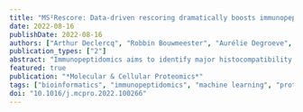 ```yaml
---
title: "MS²Rescore: Data-driven rescoring dramatically boosts immunopeptide identification rates"
date: 2022-08-16
publishDate: 2022-08-16
authors: ["Arthur Declercq", "Robbin Bouwmeester", "Aurélie Degroeve", "Hirschler", "Christine Carapito", "Sven", "Lennart Martens", "Ralf Gabriels"]
publication_types: ["2"]
abstract: "Immunopeptidomics aims to identify major histocompatibility complex (MHC)-presented peptides on almost all cells that can be used in anti-cancer vaccine development. However, existing immunopeptidomics data analysis pipelines suffer from the nontryptic nature of immunopeptides, complicating their identification. Previously, peak intensity predictions by MS2PIP and retention time predictions by DeepLC have been shown to improve tryptic peptide identifications when rescoring peptide-spectrum matches with Percolator. However, as MS2PIP was tailored toward tryptic peptides, we have here retrained MS2PIP to include nontryptic peptides. Interestingly, the new models not only greatly improve predictions for immunopeptides but also yield further improvements for tryptic peptides. We show that the integration of new MS2PIP models, DeepLC, and Percolator in one software package, MS2Rescore, increases spectrum identification rate and unique identified peptides with 46% and 36% compared to standard Percolator rescoring at 1% FDR. Moreover, MS2Rescore also outperforms the current state-of-the-art in immunopeptide-specific identification approaches. Altogether, MS2Rescore thus allows substantially improved identification of novel epitopes from existing immunopeptidomics workflows."
featured: true
publication: "*Molecular & Cellular Proteomics*"
tags: ["bioinformatics", "immunopeptidomics", "machine learning", "proteomics", "mass spectrometry", "peptide identification"]
doi: "10.1016/j.mcpro.2022.100266"
---
```

